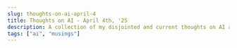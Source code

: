 ```yaml
---
slug: thoughts-on-ai-april-4
title: Thoughts on AI - April 4th, '25
description: A collection of my disjointed and current thoughts on AI as it stands today
tags: ["ai", "musings"]
---
```


